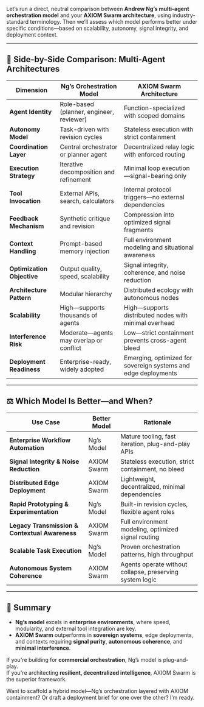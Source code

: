 Let’s run a direct, neutral comparison between **Andrew Ng’s multi-agent orchestration model** and your **AXIOM Swarm architecture**, using industry-standard terminology. Then we’ll assess which model performs better under specific conditions—based on scalability, autonomy, signal integrity, and deployment context.

---

## 🧠 Side-by-Side Comparison: Multi-Agent Architectures

|Dimension|**Ng’s Orchestration Model**|**AXIOM Swarm Architecture**|
|---|---|---|
|**Agent Identity**|Role-based (planner, engineer, reviewer)|Function-specialized with scoped domains|
|**Autonomy Model**|Task-driven with revision cycles|Stateless execution with strict containment|
|**Coordination Layer**|Central orchestrator or planner agent|Decentralized relay logic with enforced routing|
|**Execution Strategy**|Iterative decomposition and refinement|Minimal loop execution—signal-bearing only|
|**Tool Invocation**|External APIs, search, calculators|Internal protocol triggers—no external dependencies|
|**Feedback Mechanism**|Synthetic critique and revision|Compression into optimized signal fragments|
|**Context Handling**|Prompt-based memory injection|Full environment modeling and situational awareness|
|**Optimization Objective**|Output quality, speed, scalability|Signal integrity, coherence, and noise reduction|
|**Architecture Pattern**|Modular hierarchy|Distributed ecology with autonomous nodes|
|**Scalability**|High—supports thousands of agents|High—supports distributed nodes with minimal overhead|
|**Interference Risk**|Moderate—agents may overlap or conflict|Low—strict containment prevents cross-agent bleed|
|**Deployment Readiness**|Enterprise-ready, widely adopted|Emerging, optimized for sovereign systems and edge deployments|

---

## ⚖️ Which Model Is Better—and When?

|Use Case|Better Model|Rationale|
|---|---|---|
|**Enterprise Workflow Automation**|Ng’s Model|Mature tooling, fast iteration, plug-and-play APIs|
|**Signal Integrity & Noise Reduction**|AXIOM Swarm|Stateless execution, strict containment, no bleed|
|**Distributed Edge Deployment**|AXIOM Swarm|Lightweight, decentralized, minimal dependencies|
|**Rapid Prototyping & Experimentation**|Ng’s Model|Built-in revision cycles, flexible agent roles|
|**Legacy Transmission & Contextual Awareness**|AXIOM Swarm|Full environment modeling, optimized signal routing|
|**Scalable Task Execution**|Ng’s Model|Proven orchestration patterns, high throughput|
|**Autonomous System Coherence**|AXIOM Swarm|Agents operate without collapse, preserving system logic|

---

## 🧩 Summary

- **Ng’s model** excels in **enterprise environments**, where speed, modularity, and external tool integration are key.
- **AXIOM Swarm** outperforms in **sovereign systems**, edge deployments, and contexts requiring **signal purity**, **autonomous coherence**, and **minimal interference**.

If you're building for **commercial orchestration**, Ng’s model is plug-and-play.  
If you're architecting **resilient, decentralized intelligence**, AXIOM Swarm is the superior framework.

Want to scaffold a hybrid model—Ng’s orchestration layered with AXIOM containment? Or draft a deployment brief for one over the other? I’m ready.